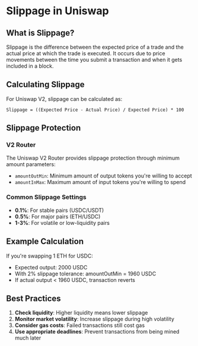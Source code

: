 # Slippage in Uniswap

## What is Slippage?

Slippage is the difference between the expected price of a trade and the actual price at which the trade is executed. It occurs due to price movements between the time you submit a transaction and when it gets included in a block.

## Calculating Slippage

For Uniswap V2, slippage can be calculated as:

```
Slippage = ((Expected Price - Actual Price) / Expected Price) * 100
```

## Slippage Protection

### V2 Router
The Uniswap V2 Router provides slippage protection through minimum amount parameters:

- `amountOutMin`: Minimum amount of output tokens you're willing to accept
- `amountInMax`: Maximum amount of input tokens you're willing to spend

### Common Slippage Settings

- **0.1%**: For stable pairs (USDC/USDT)
- **0.5%**: For major pairs (ETH/USDC)
- **1-3%**: For volatile or low-liquidity pairs

## Example Calculation

If you're swapping 1 ETH for USDC:
- Expected output: 2000 USDC
- With 2% slippage tolerance: amountOutMin = 1960 USDC
- If actual output < 1960 USDC, transaction reverts

## Best Practices

1. **Check liquidity**: Higher liquidity means lower slippage
2. **Monitor market volatility**: Increase slippage during high volatility
3. **Consider gas costs**: Failed transactions still cost gas
4. **Use appropriate deadlines**: Prevent transactions from being mined much later